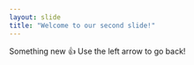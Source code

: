 ```yaml
---
layout: slide
title: "Welcome to our second slide!"
---
```

Something new 👍 
Use the left arrow to go back!
